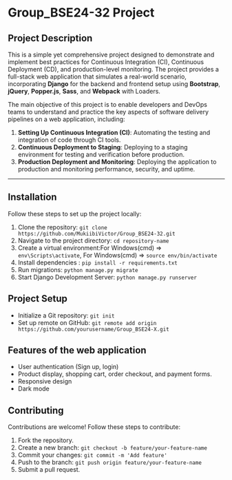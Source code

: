 # Group_BSE24-32 Project

## Project Description
This is a simple yet comprehensive project designed to demonstrate and implement best practices for Continuous Integration (CI), Continuous Deployment (CD), and production-level monitoring. The project provides a full-stack web application that simulates a real-world scenario, incorporating **Django** for the backend and frontend setup using **Bootstrap**, **jQuery**, **Popper.js**, **Sass**, and **Webpack** with Loaders.

The main objective of this project is to enable developers and DevOps teams to understand and practice the key aspects of software delivery pipelines on a web application, including:

1. **Setting Up Continuous Integration (CI)**: Automating the testing and integration of code through CI tools.
2. **Continuous Deployment to Staging**: Deploying to a staging environment for testing and verification before production.
3. **Production Deployment and Monitoring**: Deploying the application to production and monitoring performance, security, and uptime.

---


## Installation
Follow these steps to set up the project locally:
1. Clone the repository: `git clone https://github.com/MukiibiVictor/Group_BSE24-32.git`
2. Navigate to the project directory: `cd repository-name`
3. Create a virtual environment:For Windows(cmd) => `env\Scripts\activate`, For Windows(cmd) => `source env/bin/activate`
4. Install dependencies : `pip install -r requirements.txt`
5. Run migrations: `python manage.py migrate`
6. Start Django Development Server: `python manage.py runserver`

## Project Setup
- Initialize a Git repository: `git init`
- Set up remote on GitHub: `git remote add origin https://github.com/yourusername/Group_BSE24-X.git`


## Features of the web application
- User authentication (Sign up, login)
- Product display, shopping cart, order checkout, and payment forms.
- Responsive design
- Dark mode

## Contributing
Contributions are welcome! Follow these steps to contribute:
1. Fork the repository.
2. Create a new branch: `git checkout -b feature/your-feature-name`
3. Commit your changes: `git commit -m 'Add feature'`
4. Push to the branch: `git push origin feature/your-feature-name`
5. Submit a pull request.

 

 

